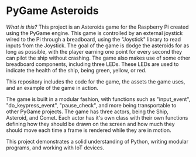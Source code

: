 # PyGame Asteroids

*What is this?* This project is an Asteroids game for the Raspberry Pi created using the PyGame engine. This game is controlled by an external joystick wired to the Pi through a breadboard, using the "Joystick" library to read inputs from the Joystick. The goal of the game is dodge the asteroids for as long as possible, with the player earning one point for every second they can pilot the ship without crashing. The game also makes use of some other breadboard components, including three LEDs. These LEDs are used to indicate the health of the ship, being green, yellow, or red.

This repository includes the code for the game, the assets the game uses, and an example of the game in action.

The game is built in a modular fashion, with functions such as "input_event", "do_keypress_event", "pause_check", and more being transportable to other PyGame projects. The game has three actors, being the Ship, Asteroid, and Comet. Each actor has it's own class with their own functions defining how they should be drawn on the screen and how much they should move each time a frame is rendered while they are in motion.

This project demonstrates a solid understanding of Python, writing modular programs, and working with IoT devices.
